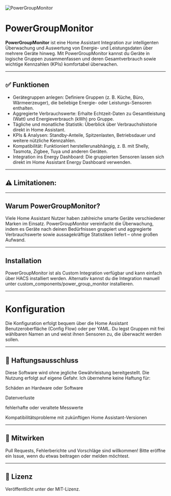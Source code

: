 ![PowerGroupMonitor](images/logo.png)

# PowerGroupMonitor


**PowerGroupMonitor** ist eine Home Assistant Integration zur intelligenten Überwachung und Auswertung von Energie- und Leistungsdaten über mehrere Geräte hinweg. Mit PowerGroupMonitor kannst du Geräte in logische Gruppen zusammenfassen und deren Gesamtverbrauch sowie wichtige Kennzahlen (KPIs) komfortabel überwachen.

---

## ✅ Funktionen

- Gerätegruppen anlegen: Definiere Gruppen (z. B. Küche, Büro, Wärmeerzeuger), die beliebige Energie- oder Leistungs-Sensoren enthalten.
- Aggregierte Verbrauchswerte: Erhalte Echtzeit-Daten zu Gesamtleistung (Watt) und Energieverbrauch (kWh) pro Gruppe.
- Tägliche und monatliche Statistik: Überblick über Verbrauchshistorie direkt in Home Assistant.
- KPIs & Analysen: Standby-Anteile, Spitzenlasten, Betriebsdauer und weitere nützliche Kennzahlen.
- Kompatibilität: Funktioniert herstellerunabhängig, z. B. mit Shelly, Tasmota, Zigbee, Tuya und anderen Geräten.
- Integration ins Energy Dashboard: Die gruppierten Sensoren lassen sich direkt im Home Assistant Energy Dashboard verwenden.

---

## ⚠️ Limitationen:

---

## Warum PowerGroupMonitor?
Viele Home Assistant Nutzer haben zahlreiche smarte Geräte verschiedener Marken im Einsatz. PowerGroupMonitor vereinfacht die Überwachung, indem es Geräte nach deinen Bedürfnissen gruppiert und aggregierte Verbrauchswerte sowie aussagekräftige Statistiken liefert – ohne großen Aufwand.

---

## Installation
PowerGroupMonitor ist als Custom Integration verfügbar und kann einfach über HACS installiert werden. Alternativ kannst du die Integration manuell unter custom_components/power_group_monitor installieren.

---

# Konfiguration
Die Konfiguration erfolgt bequem über die Home Assistant Benutzeroberfläche (Config Flow) oder per YAML. Du legst Gruppen mit frei wählbaren Namen an und weist ihnen Sensoren zu, die überwacht werden sollen.

---

## 🚫 Haftungsausschluss
Diese Software wird ohne jegliche Gewährleistung bereitgestellt.
Die Nutzung erfolgt auf eigene Gefahr. Ich übernehme keine Haftung für:

Schäden an Hardware oder Software

Datenverluste

fehlerhafte oder veraltete Messwerte

Kompatibilitätsprobleme mit zukünftigen Home Assistant-Versionen

---


## 🙌 Mitwirken
Pull Requests, Fehlerberichte und Vorschläge sind willkommen!
Bitte eröffne ein Issue, wenn du etwas beitragen oder melden möchtest.

---

## 📄 Lizenz
Veröffentlicht unter der MIT-Lizenz.
